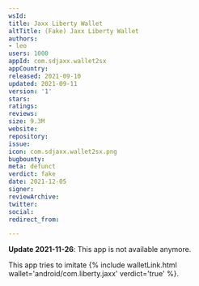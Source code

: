 ```yaml
---
wsId: 
title: Jaxx Liberty Wallet
altTitle: (Fake) Jaxx Liberty Wallet
authors:
- leo
users: 1000
appId: com.sdjaxx.wallet2sx
appCountry: 
released: 2021-09-10
updated: 2021-09-11
version: '1'
stars: 
ratings: 
reviews: 
size: 9.3M
website: 
repository: 
issue: 
icon: com.sdjaxx.wallet2sx.png
bugbounty: 
meta: defunct
verdict: fake
date: 2021-12-05
signer: 
reviewArchive: 
twitter: 
social: 
redirect_from: 

---
```


**Update 2021-11-26**: This app is not available anymore.

This app tries to imitate
{% include walletLink.html wallet='android/com.liberty.jaxx' verdict='true' %}.
